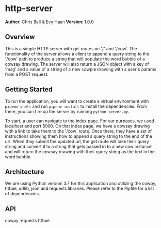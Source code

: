 # http-server

**Author**: Chris Ball & Evy Haan
**Version**: 1.0.0

## Overview
This is a simple HTTP server with get routes on '/' and '/cow'. The functionality of the server allows a client to append a query string to the '/cow' path to produce a string that will populate the word bubble of a cowsay drawing. The server will also return a JSON object with a key of 'msg' and a value of a string of a new cowpie drawing with a user's params from a POST request.

## Getting Started
To run the application, you will want to create a virtual environment with `pipenv shell` and run `pipenv install` to install the dependencies. From there, you can fire up the server by running `python server.py`.

To start, a user can navigate to the index page. For our purposes, we used localhost and port 5000. On that index page, we have a cowsay drawing with a link to take them to the '/cow' route. Once there, they have a set of instructions showing them how to append a query string to the end of the url. When they submit the updated url, the get route will take their query string and convert it to a string that gets passed in to a new cow instance and will return the cowsay drawing with their query string as the text in the word bubble.

## Architecture
We are using Python version 3.7 for this application and utilizing the cowpy, httpie, urllib, json and requests libraries. Please refer to the Pipfile for a list of dependencies.

## API
cowpy
requests
httpie

